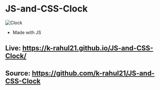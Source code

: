 # JS-and-CSS-Clock
![Clock](https://user-images.githubusercontent.com/71124220/135745540-a0abaf08-2006-40e3-ae41-77eb30d3f82d.png)
- Made with JS

## Live:  https://k-rahul21.github.io/JS-and-CSS-Clock/
## Source: https://github.com/k-rahul21/JS-and-CSS-Clock
